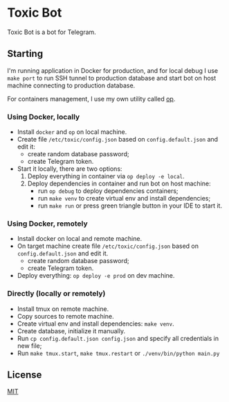 # Toxic Bot

Toxic Bot is a bot for Telegram.

## Starting

I'm running application in Docker for production, and for local debug I use `make port` to run SSH tunnel to production database and start bot on host machine connecting to production database.

For containers management, I use my own utility called [op](https://github.com/slasyz/op).

### Using Docker, locally
- Install `docker` and `op` on local machine.
- Create file `/etc/toxic/config.json` based on `config.default.json` and edit it:
    - create random database password;
    - create Telegram token.
- Start it locally, there are two options:
    1. Deploy everything in container via `op deploy -e local`.
    2. Deploy dependencies in container and run bot on host machine:
        - run `op debug` to deploy dependencies containers;
        - run `make venv` to create virtual env and install dependencies;
        - run `make run` or press green triangle button in your IDE to start it.

### Using Docker, remotely
- Install docker on local and remote machine.
- On target machine create file `/etc/toxic/config.json` based on `config.default.json` and edit it.
    - create random database password;
    - create Telegram token.
- Deploy everything: `op deploy -e prod` on dev machine.

### Directly (locally or remotely)
- Install tmux on remote machine.
- Copy sources to remote machine.
- Create virtual env and install dependencies: `make venv`.
- Create database, initialize it manually.
- Run `cp config.default.json config.json` and specify all credentials in new file;
- Run `make tmux.start`, `make tmux.restart` or `./venv/bin/python main.py`


## License
[MIT](https://choosealicense.com/licenses/mit/)
